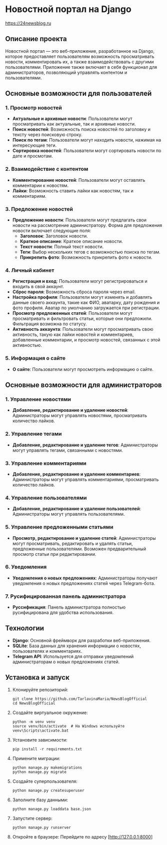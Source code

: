 # Новостной портал на Django

https://24newsblog.ru

## Описание проекта

Новостной портал — это веб-приложение, разработанное на Django, которое предоставляет пользователям возможность просматривать новости, комментировать их, а также взаимодействовать с другими пользователями. Приложение также включает в себя функционал для администраторов, позволяющий управлять контентом и пользователями.

## Основные возможности для пользователей

### 1. Просмотр новостей
- **Актуальные и архивные новости**: Пользователи могут просматривать как актуальные, так и архивные новости.
- **Поиск новостей**: Возможность поиска новостей по заголовку и тексту через поисковую строку.
- **Поиск по тегам**: Пользователи могут находить новости, нажимая на интересующие теги.
- **Сортировка новостей**: Пользователи могут сортировать новости по дате и просмотам.

### 2. Взаимодействие с контентом
- **Комментирование новостей**: Пользователи могут оставлять комментарии к новостям.
- **Лайки**: Возможность ставить лайки как новостям, так и комментариям.

### 3. Предложение новостей
- **Предложение новости**: Пользователи могут предлагать свои новости на рассмотрение администратору. Форма для предложения новости включает следующие поля:
  - **Заголовок**: Заголовок новости.
  - **Краткое описание**: Краткое описание новости.
  - **Текст новости**: Полный текст новости.
  - **Теги**: Выбор нескольких тегов с возможностью поиска по тегам.
  - **Прикрепить фото**: Возможность прикрепить фото к новости.

### 4. Личный кабинет
- **Регистрация и вход**: Пользователи могут регистрироваться и входить в свой аккаунт.
- **Сброс пароля**: Возможность сброса пароля через email.
- **Настройка профиля**: Пользователи могут изменять и добавлять данные своего аккаунта, такие как ФИО, аватарку, дату рождения и фото профиля. Аватар по умолчанию загружается при регистрации.
- **Просмотр предложенных статей**: Пользователи могут просматривать и фильтровать статьи, которые они предложили. Фильтрация возможна по статусу.
- **Активность аккаунта**: Пользователи могут просматривать свою активность, такую как лайки новостей и комментариев, добавленные комментарии, и просмотр новостей, связанных с этой активностью.

### 5. Информация о сайте
- **О сайте**: Пользователи могут просмотреть информацию о сайте.

## Основные возможности для администраторов

### 1. Управление новостями
- **Добавление, редактирование и удаление новостей**: Администраторы могут управлять новостями, просматривать количество лайков.

### 2. Управление тегами
- **Добавление, редактирование и удаление тегов**: Администраторы могут управлять тегами, связанными с новостями.

### 3. Управление комментариями
- **Добавление, редактирование и удаление комментариев**: Администраторы могут управлять комментариями, просматривать количество лайков.

### 4. Управление пользователями
- **Добавление, редактирование и удаление пользователей**: Администраторы могут управлять пользователями.

### 5. Управление предложенными статьями
- **Просмотр, редактирование и удаление статей**: Администраторы могут просматривать, редактировать и удалять статьи, предложенные пользователями. Возможен предварительный просмотр статьи при редактировании.

### 6. Уведомления
- **Уведомления о новых предложениях**: Администраторы получают уведомления о новых предложениях статей через Telegram-бота.

### 7. Русифицированная панель администратора
- **Руссификация**: Панель администратора полностью русифицирована для удобства использования.

## Технологии
- **Django**: Основной фреймворк для разработки веб-приложения.
- **SQLite**: База данных для хранения информации о новостях, пользователях и комментариях.
- **Telegram API**: Используется для отправки уведомлений администраторам о новых предложениях статей.

## Установка и запуск

1. Клонируйте репозиторий:
   ```
   git clone https://github.com/TarlavinaMaria/NewsBlogOfficial
   cd NewsBlogOfficial
   ```

2. Создайте виртуальное окружение:
   ```
   python -m venv venv
   source venv/bin/activate  # На Windows используйте venv\Scripts\activate.bat
   ```

3. Установите зависимости:
   ```
   pip install -r requirements.txt
   ```

4. Примените миграции:
   ```
   python manage.py makemigrations
   python manage.py migrate
   ```

5. Создайте суперпользователя:
   ```
   python manage.py createsuperuser
   ```

6. Заполните базу данными:
   ```
   python manage.py loaddata base.json
   ```

7. Запустите сервер:
   ```
   python manage.py runserver
   ```

8. Откройте в браузере:
   Перейдите по адресу [http://127.0.0.1:8000]

